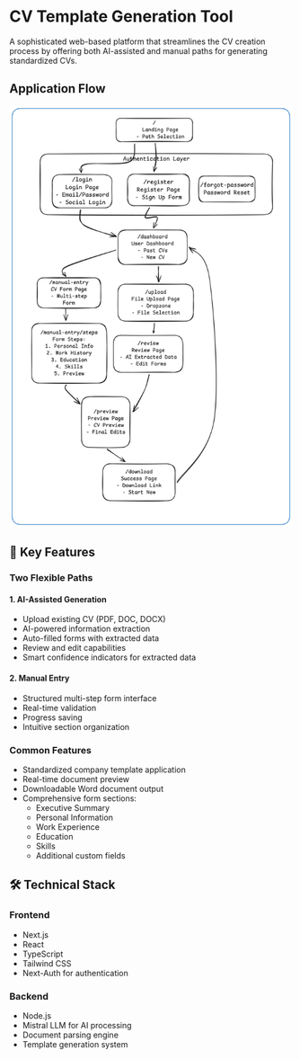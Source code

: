 # CV Template Generation Tool

A sophisticated web-based platform that streamlines the CV creation process by offering both AI-assisted and manual paths for generating standardized CVs.

## Application Flow
![Application Flow Diagram](/app-flow.png)

## 🌟 Key Features

### Two Flexible Paths

#### 1. AI-Assisted Generation
- Upload existing CV (PDF, DOC, DOCX)
- AI-powered information extraction
- Auto-filled forms with extracted data
- Review and edit capabilities
- Smart confidence indicators for extracted data

#### 2. Manual Entry
- Structured multi-step form interface
- Real-time validation
- Progress saving
- Intuitive section organization

### Common Features
- Standardized company template application
- Real-time document preview
- Downloadable Word document output
- Comprehensive form sections:
  - Executive Summary
  - Personal Information
  - Work Experience
  - Education
  - Skills
  - Additional custom fields

## 🛠 Technical Stack

### Frontend
- Next.js
- React
- TypeScript
- Tailwind CSS
- Next-Auth for authentication

### Backend
- Node.js
- Mistral LLM for AI processing
- Document parsing engine
- Template generation system
